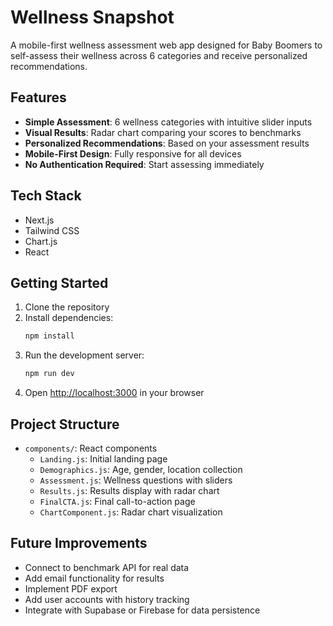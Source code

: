 # Wellness Snapshot

A mobile-first wellness assessment web app designed for Baby Boomers to self-assess their wellness across 6 categories and receive personalized recommendations.

## Features

- **Simple Assessment**: 6 wellness categories with intuitive slider inputs
- **Visual Results**: Radar chart comparing your scores to benchmarks
- **Personalized Recommendations**: Based on your assessment results
- **Mobile-First Design**: Fully responsive for all devices
- **No Authentication Required**: Start assessing immediately

## Tech Stack

- Next.js
- Tailwind CSS
- Chart.js
- React

## Getting Started

1. Clone the repository
2. Install dependencies:
   ```bash
   npm install
   ```
3. Run the development server:
   ```bash
   npm run dev
   ```
4. Open [http://localhost:3000](http://localhost:3000) in your browser

## Project Structure

- `components/`: React components
  - `Landing.js`: Initial landing page
  - `Demographics.js`: Age, gender, location collection
  - `Assessment.js`: Wellness questions with sliders
  - `Results.js`: Results display with radar chart
  - `FinalCTA.js`: Final call-to-action page
  - `ChartComponent.js`: Radar chart visualization

## Future Improvements

- Connect to benchmark API for real data
- Add email functionality for results
- Implement PDF export
- Add user accounts with history tracking
- Integrate with Supabase or Firebase for data persistence
